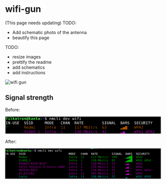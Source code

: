 # wifi-gun
(This page needs updating)
TODO:
 - Add schematic photo of the antenna
 - beautify this page


TODO: 
  - resize images
  - prettify the readme
  - add schematics
  - add instructions

![wifi gun](images/wifigun1.jpg)



## Signal strength

Before:

![wifi signal before](images/wifi_before.png)

After:

![wifi signal after](images/wifi_after.png)




